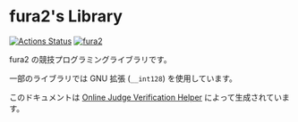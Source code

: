 # fura2's Library

[![Actions Status](https://github.com/fura2/competitive-programming-library/workflows/verify/badge.svg)](https://github.com/fura2/competitive-programming-library/actions)
[![fura2](https://img.shields.io/endpoint?url=https%3A%2F%2Fatcoder-badges.now.sh%2Fapi%2Fatcoder%2Fjson%2Ffura2)](https://atcoder.jp/users/fura2)

fura2 の競技プログラミングライブラリです。

一部のライブラリでは GNU 拡張 (``__int128``) を使用しています。

このドキュメントは [Online Judge Verification Helper](https://github.com/online-judge-tools/verification-helper) によって生成されています。
